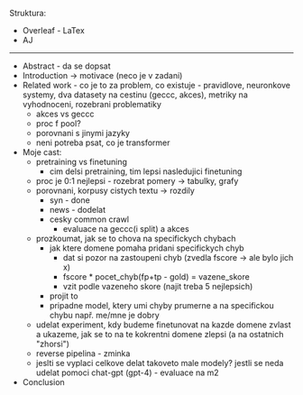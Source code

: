 Struktura:
- Overleaf - LaTex
- AJ
---
- Abstract - da se dopsat
- Introduction -> motivace (neco je v zadani)
- Related work - co je to za problem, co existuje - pravidlove, neuronkove systemy, dva datasety na cestinu (geccc, akces), metriky na vyhodnoceni, rozebrani problematiky
  - akces vs geccc
  - proc f pool?
  - porovnani s jinymi jazyky
  - neni potreba psat, co je transformer
- Moje cast:
   - pretraining vs finetuning
     - cim delsi pretraining, tim lepsi nasledujici finetuning
   - proc je 0:1 nejlepsi - rozebrat pomery -> tabulky, grafy
   - porovnani, korpusy cistych textu -> rozdily
      - syn - done
      - news - dodelat
      - cesky common crawl
         - evaluace na geccc(i split) a akces
   - prozkoumat, jak se to chova na specifickych chybach
      - jak ktere domene pomaha pridani specifickych chyb
        - dat si pozor na zastoupeni chyb (zvedla fscore -> ale bylo jich x)
        - fscore * pocet_chyb(fp+tp - gold) = vazene_skore
        - vzit podle vazeneho skore (najit treba 5 nejlepsich)
      - projit to
      - pripadne model, ktery umi chyby prumerne a na specifickou chybu např. me/mne je dobry
   - udelat experiment, kdy budeme finetunovat na kazde domene zvlast a ukazeme, jak se to na te kokrentni domene zlepsi (a na ostatnich "zhorsi")
   - reverse pipelina - zminka
   - jeslti se vyplaci celkove delat takoveto male modely? jestli se neda udelat pomoci chat-gpt (gpt-4) - evaluace na m2
- Conclusion